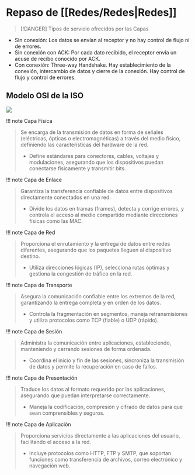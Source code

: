 # Repaso de [[Redes/Redes|Redes]]


> [!DANGER] Tipos de servicio ofrecidos por las Capas
- Sin conexión: Los datos se envían al receptor y no hay control de flujo ni de errores.
- Sin conexión con ACK: Por cada dato recibido, el receptor envía un acuse de recibo conocido por ACK.
- Con conexión: Three-way Handshake. Hay establecimiento de la conexión, intercambio de datos y cierre de la conexión. Hay control de flujo y control de errores.


## Modelo OSI de la ISO

![](Programación%20Concurrente/img%20concu/Pasted%20image%2020241215101041.png)


!!! note Capa Física
> Se encarga de la transmisión de datos en forma de señales (eléctricas, ópticas o electromagnéticas) a través del medio físico, definiendo las características del hardware de la red.
> - Define estándares para conectores, cables, voltajes y modulaciones, asegurando que los dispositivos puedan conectarse físicamente y transmitir bits.


!!! note Capa de Enlace
> Garantiza la transferencia confiable de datos entre dispositivos directamente conectados en una red.
> - Divide los datos en tramas (frames), detecta y corrige errores, y controla el acceso al medio compartido mediante direcciones físicas como las MAC.


!!! note Capa de Red
> Proporciona el enrutamiento y la entrega de datos entre redes diferentes, asegurando que los paquetes lleguen al dispositivo destino.
> - Utiliza direcciones lógicas (IP), selecciona rutas óptimas y gestiona la congestión de tráfico en la red.


!!! note Capa de Transporte
> Asegura la comunicación confiable entre los extremos de la red, garantizando la entrega completa y en orden de los datos.
> - Controla la fragmentación en segmentos, maneja retransmisiones y utiliza protocolos como TCP (fiable) o UDP (rápido).


!!! note Capa de Sesión
> Administra la comunicación entre aplicaciones, estableciendo, manteniendo y cerrando sesiones de forma ordenada.
> - Coordina el inicio y fin de las sesiones, sincroniza la transmisión de datos y permite la recuperación en caso de fallos.


!!! note Capa de Presentación
> Traduce los datos al formato requerido por las aplicaciones, asegurando que puedan interpretarse correctamente.
> - Maneja la codificación, compresión y cifrado de datos para que sean comprensibles y seguros.


!!! note Capa de Aplicación
> Proporciona servicios directamente a las aplicaciones del usuario, facilitando el acceso a la red.
> - Incluye protocolos como HTTP, FTP y SMTP, que soportan funciones como transferencia de archivos, correo electrónico y navegación web.
